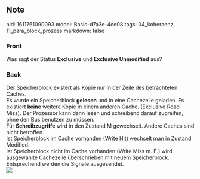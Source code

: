 ## Note
nid: 1611761090093
model: Basic-d7a3e-4ce08
tags: 04_koheraenz, 11_para_block_prozess
markdown: false

### Front
Was sagt der Status <b>Exclusive</b> und <b>Exclusive
Unmodified</b> aus?

### Back
<div>
  Der Speicherblock existert als Kopie nur in der Zeile des
  betrachteten Caches.
</div>
<div>
  Es wurde ein Speicherblock <b>gelesen</b> und in eine Cachezeile
  geladen. Es existiert <b>keine</b> weitere Kopie in einem anderen
  Cache. (Exclusive Read Miss). Der Prozessor kann dann lesen und
  schreibend darauf zugreifen, ohne den Bus benutzen zu müssen.
</div>
<div>
  Für <b>Schreibzugriffe</b> wird in den Zustand M gewechselt.
  Andere Caches sind nicht betroffen.
</div>
<div>
  Ist Speicherblock im Cache vorhanden (Write Hit) wechselt man in
  Zustand Modified.
</div>
<div>
  Ist Speicherblock nicht im Cache vorhanden (Write Miss m. E.)
  wird ausgewählte Cachezeile überschrieben mit neuem
  Speicherblock. Entsprechend werden die Signale ausgesendet.
</div><img src="31380672.png">
